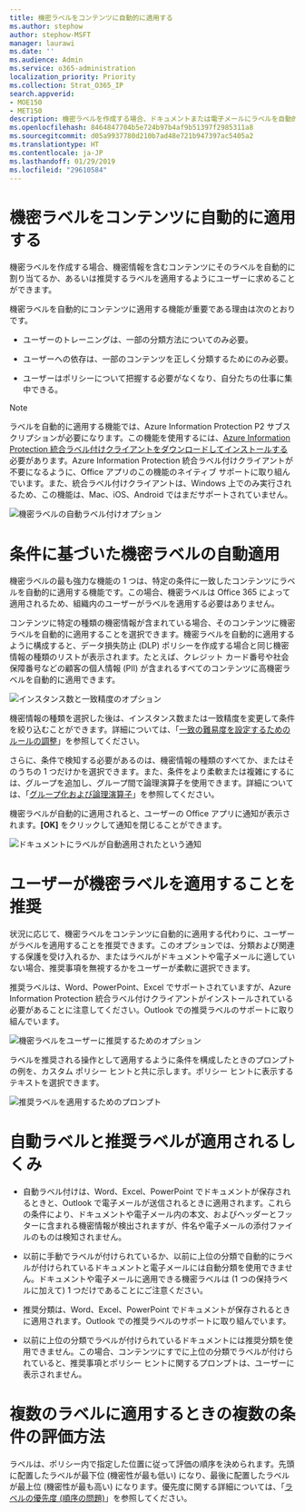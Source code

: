 ```yaml
---
title: 機密ラベルをコンテンツに自動的に適用する
ms.author: stephow
author: stephow-MSFT
manager: laurawi
ms.date: ''
ms.audience: Admin
ms.service: o365-administration
localization_priority: Priority
ms.collection: Strat_O365_IP
search.appverid:
- MOE150
- MET150
description: 機密ラベルを作成する場合、ドキュメントまたは電子メールにラベルを自動的に割り当てるか、あるいは推奨するラベルを選択するようにユーザーに求めることができます。
ms.openlocfilehash: 8464847704b5e724b97b4af9b51397f2985311a8
ms.sourcegitcommit: d05a9937780d210b7ad48e721b947397ac5405a2
ms.translationtype: HT
ms.contentlocale: ja-JP
ms.lasthandoff: 01/29/2019
ms.locfileid: "29610584"
---
```

# <a name="apply-a-sensitivity-label-to-content-automatically"></a>機密ラベルをコンテンツに自動的に適用する

機密ラベルを作成する場合、機密情報を含むコンテンツにそのラベルを自動的に割り当てるか、あるいは推奨するラベルを適用するようにユーザーに求めることができます。

機密ラベルを自動的にコンテンツに適用する機能が重要である理由は次のとおりです。

- ユーザーのトレーニングは、一部の分類方法についてのみ必要。

- ユーザーへの依存は、一部のコンテンツを正しく分類するためにのみ必要。

- ユーザーはポリシーについて把握する必要がなくなり、自分たちの仕事に集中できる。

> [!NOTE]
> ラベルを自動的に適用する機能では、Azure Information Protection P2 サブスクリプションが必要になります。この機能を使用するには、[Azure Information Protection 統合ラベル付けクライアントをダウンロードしてインストールする](https://docs.microsoft.com/ja-JP/azure/information-protection/rms-client/install-unifiedlabelingclient-app)必要があります。Azure Information Protection 統合ラベル付けクライアントが不要になるように、Office アプリのこの機能のネイティブ サポートに取り組んでいます。また、統合ラベル付けクライアントは、Windows 上でのみ実行されるため、この機能は、Mac、iOS、Android ではまだサポートされていません。

![機密ラベルの自動ラベル付けオプション](media/Sensitivity_labels_Auto_labeling_options.png)

# <a name="apply-a-sensitivity-label-automatically-based-on-conditions"></a>条件に基づいた機密ラベルの自動適用

機密ラベルの最も強力な機能の 1 つは、特定の条件に一致したコンテンツにラベルを自動的に適用する機能です。この場合、機密ラベルは Office 365 によって適用されるため、組織内のユーザーがラベルを適用する必要はありません。
   
コンテンツに特定の種類の機密情報が含まれている場合、そのコンテンツに機密ラベルを自動的に適用することを選択できます。機密ラベルを自動的に適用するように構成すると、データ損失防止 (DLP) ポリシーを作成する場合と同じ機密情報の種類のリストが表示されます。たとえば、クレジット カード番号や社会保障番号などの顧客の個人情報 (PII) が含まれるすべてのコンテンツに高機密ラベルを自動的に適用できます。 

![インスタンス数と一致精度のオプション](media/Sensitivity_labels_instance_count_match_accuracy.png)

機密情報の種類を選択した後は、インスタンス数または一致精度を変更して条件を絞り込むことができます。詳細については、「[一致の難易度を設定するためのルールの調整](data-loss-prevention-policies.md#tuning-rules-to-make-them-easier-or-harder-to-match)」を参照してください。

さらに、条件で検知する必要があるのは、機密情報の種類のすべてか、またはそのうちの 1 つだけかを選択できます。また、条件をより柔軟または複雑にするには、グループを追加し、グループ間で論理演算子を使用できます。詳細については、「[グループ化および論理演算子](data-loss-prevention-policies.md#grouping-and-logical-operators)」を参照してください。

機密ラベルが自動的に適用されると、ユーザーの Office アプリに通知が表示されます。**[OK]** をクリックして通知を閉じることができます。

![ドキュメントにラベルが自動適用されたという通知](media/sensitivity_labels_msg_doc_was_auto_labeled.PNG)

# <a name="recommend-that-the-user-apply-a-sensitivity-label"></a>ユーザーが機密ラベルを適用することを推奨

状況に応じて、機密ラベルをコンテンツに自動的に適用する代わりに、ユーザーがラベルを適用することを推奨できます。このオプションでは、分類および関連する保護を受け入れるか、またはラベルがドキュメントや電子メールに適していない場合、推奨事項を無視するかをユーザーが柔軟に選択できます。

推奨ラベルは、Word、PowerPoint、Excel でサポートされていますが、Azure Information Protection 統合ラベル付けクライアントがインストールされている必要があることに注意してください。Outlook での推奨ラベルのサポートに取り組んでいます。

![機密ラベルをユーザーに推奨するためのオプション](media/Sensitivity_labels_Recommended_label_option.png)

ラベルを推奨される操作として適用するように条件を構成したときのプロンプトの例を、カスタム ポリシー ヒントと共に示します。ポリシー ヒントに表示するテキストを選択できます。

![推奨ラベルを適用するためのプロンプト](media/Sensitivity_label_Prompt_for_required_label.png)

# <a name="how-automatic-or-recommended-labels-are-applied"></a>自動ラベルと推奨ラベルが適用されるしくみ

- 自動ラベル付けは、Word、Excel、PowerPoint でドキュメントが保存されるときと、Outlook で電子メールが送信されるときに適用されます。これらの条件により、ドキュメントや電子メール内の本文、およびヘッダーとフッターに含まれる機密情報が検出されますが、件名や電子メールの添付ファイルのものは検知されません。

- 以前に手動でラベルが付けられているか、以前に上位の分類で自動的にラベルが付けられているドキュメントと電子メールには自動分類を使用できません。ドキュメントや電子メールに適用できる機密ラベルは (1 つの保持ラベルに加えて) 1 つだけであることにご注意ください。

- 推奨分類は、Word、Excel、PowerPoint でドキュメントが保存されるときに適用されます。Outlook での推奨ラベルのサポートに取り組んでいます。

- 以前に上位の分類でラベルが付けられているドキュメントには推奨分類を使用できません。この場合、コンテンツにすでに上位の分類でラベルが付けられていると、推奨事項とポリシー ヒントに関するプロンプトは、ユーザーに表示されません。

# <a name="how-multiple-conditions-are-evaluated-when-they-apply-to-more-than-one-label"></a>複数のラベルに適用するときの複数の条件の評価方法

ラベルは、ポリシー内で指定した位置に従って評価の順序を決められます。先頭に配置したラベルが最下位 (機密性が最も低い) になり、最後に配置したラベルが最上位 (機密性が最も高い) になります。優先度に関する詳細については、「[ラベルの優先度 (順序の問題)](sensitivity-labels.md#label-priority-order-matters)」を参照してください。